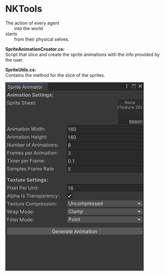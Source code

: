 # NKTools

The action of every agent <br />
  into the world <br />
starts <br />
  from their physical selves. <br />

**SpriteAnimationCreator.cs:**  
   Script that slice and create the sprite animations with the info provided by the user.
  
**SpriteUtils.cs:**  
   Contains the method for the slice of the sprites.

![Sprite Animator](/Images/SpriteAnimator.png)
